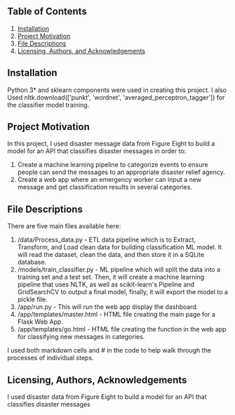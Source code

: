 ## Table of Contents

1. [Installation](#installation)
2. [Project Motivation](#motivation)
3. [File Descriptions](#files)
4. [Licensing, Authors, and Acknowledgements](#licensing)

## Installation <a name="installation"></a>

Python 3* and sklearn components were used in creating this project. I also Used nltk.download(['punkt', 'wordnet', 'averaged_perceptron_tagger']) for the classifier model training.

## Project Motivation<a name="motivation"></a>

In this project, I used disaster message data from Figure Eight to build a model for an API that classifies disaster messages in order to:

1. Create a machine learning pipeline to categorize events to ensure people can send the messages to an appropriate disaster relief agency.
2. Create a web app where an emergency worker can input a new message and get classification results in several categories. 

## File Descriptions <a name="files"></a>

There are five main files available here:

1. /data/Process_data.py - ETL data pipeline which is to Extract, Transform, and Load clean data for building classification ML model. It will read the dataset, clean the data, and then store it in a SQLite database. 
2. /models/train_classifier.py - ML pipeline which will split the data into a training set and a test set. Then, it will create a machine learning pipeline that uses NLTK, as well as scikit-learn's Pipeline and GridSearchCV to output a final model, finally, it will export the model to a pickle file.
3. /app/run.py - This will run the web app display the dashboard.
4. /app/templates/master.html - HTML file creating the main page for a Flask Web App.
5. /app/templates/go.html - HTML file creating the function in the web app for classifying new messages in categories.

I used both markdown cells and # in the code to help walk through the processes of individual steps.

## Licensing, Authors, Acknowledgements<a name="licensing"></a>

I used disaster data from Figure Eight to build a model for an API that classifies disaster messages
